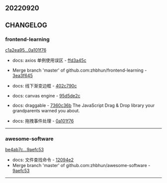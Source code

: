 ## 20220920

## CHANGELOG

### frontend-learning

[c1a2ea95...0a101f76](https://github.com/zhbhun/frontend-learning/compare/c1a2ea95...0a101f76)

* docs: axios 单例使用误区 - [ffd3a45c](https://github.com/zhbhun/frontend-learning/commit/ffd3a45ccd7c80328d473450165934deeec39c57)
* Merge branch 'master' of github.com:zhbhun/frontend-learning - [3ea3f645](https://github.com/zhbhun/frontend-learning/commit/3ea3f645221c43e0f3c2fe6075f6215c16c42856)
* docs: 线下渐变边框 - [402c790c](https://github.com/zhbhun/frontend-learning/commit/402c790cbbe6a64c8babf8d6e30784d5be3da89e)
* docs: canvas engine - [95d5de2c](https://github.com/zhbhun/frontend-learning/commit/95d5de2ce915a34f84f37887b93cb32972245430)
* docs: draggable - [7360c36b](https://github.com/zhbhun/frontend-learning/commit/7360c36bd5479ef4530aa26dbc43d69e9b7d18ae)
    The JavaScript Drag & Drop library your grandparents warned you about.
    

* docs: 拖拽事件处理 - [0a101f76](https://github.com/zhbhun/frontend-learning/commit/0a101f761625418fd8475aaf3d7d6168080cde8c)

---

### awesome-software

[be4ab7c...9aefc53](https://github.com/zhbhun/awesome-software/compare/be4ab7c...9aefc53)

* docs: 文件查找命令 - [12094e2](https://github.com/zhbhun/awesome-software/commit/12094e203a2a1cf0df086c72304c43b5bf5ee0b7)
* Merge branch 'master' of github.com:zhbhun/awesome-software - [9aefc53](https://github.com/zhbhun/awesome-software/commit/9aefc53aa770679f98b096c5599dd65b6ca77ea5)

---

